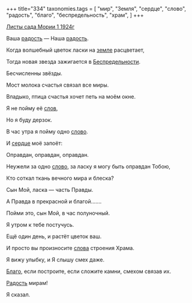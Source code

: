 +++
title="334"
taxonomies.tags = [
 "мир",
 "Земля",
 "сердце",
 "слово",
 "радость",
 "благо",
 "беспредельность",
 "храм",
]
+++

[Листы сада Мории 1 1924г](/agni/1924)

Ваша [радость](/tags/радость) — Наша [радость](/tags/радость).   

Когда волшебный цветок ласки на [земле](/tags/Земля) расцветает,   

Тогда новая звезда зажигается в [Беспредельности](/tags/беспредельность).   

Бесчисленны звёзды.   

Мост молока счастья связал все миры.   

Владыко, птица счастья хочет петь на моём окне.   

Я не пойму её [слов](/tags/слово),   

Но я буду дерзок.   

В час утра я пойму одно [слово](/tags/слово).   

И [сердце](/tags/сердце) моё запоёт:   

Оправдан, оправдан, оправдан.   

Неужели за одно [слово](/tags/слово), за ласку я могу быть оправдан Тобою,   

Кто соткал ткань вечного мира и блеска?   

Сын Мой, ласка — часть Правды.   

А Правда в прекрасной и благой.......   

Пойми это, сын Мой, в час полуночный.   

Я утром к тебе постучусь.   

Ещё один день, и растёт цветок ваш.   

И просто вы произносите [слова](/tags/слово) строения Храма.   

Я вижу улыбку, и Я слышу смех даже.   

[Благо](/tags/благо), если построите, если сложите камни, смехом связав их.   

[Радость](/tags/радость) мирам!   

Я сказал.   

